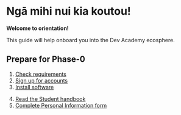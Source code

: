 # Ngā mihi nui kia koutou!
**Welcome to orientation!**

This guide will help onboard you into the Dev Academy ecosphere.


## Prepare for Phase-0
1. [Check requirements](/prepare)
2. [Sign up for accounts](/accounts)
3. [Install software](/installation)
<!-- 4. [Practice your tools and hone your craft](/practice) -->
4. [Read the Student handbook](student-handbook.md)
5. [Complete Personal Information form](https://docs.google.com/forms/d/e/1FAIpQLSeOe6FzgbfOmtG6xYeO3-IVN9DTkwRi0zG6V909o1vuPUNa5w/viewform)

